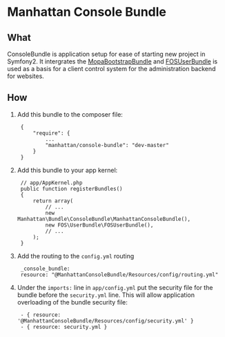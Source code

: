 # Manhattan Console Bundle

## What
ConsoleBundle is application setup for ease of starting new project in Symfony2. It intergrates the [MopaBootstrapBundle](https://github.com/phiamo/MopaBootstrapBundle) and [FOSUserBundle](https://github.com/FriendsOfSymfony/FOSUserBundle) is used as a basis for a client control system for the administration backend for websites.

## How
1. Add this bundle to the composer file:

        {
            "require": {
                ...
                "manhattan/console-bundle": "dev-master"
            }
        }

2. Add this bundle to your app kernel:

        // app/AppKernel.php
        public function registerBundles()
        {
            return array(
                // ...
                new Manhattan\Bundle\ConsoleBundle\ManhattanConsoleBundle(),
                new FOS\UserBundle\FOSUserBundle(),
                // ...
            );
        }

3. Add the routing to the `config.yml` routing

        _console_bundle:
        resource: "@ManhattanConsoleBundle/Resources/config/routing.yml"

4. Under the `imports:` line in `app/config.yml` put the security file for the bundle before the `security.yml` line. This will allow application overloading of the bundle security file:

        - { resource: '@ManhattanConsoleBundle/Resources/config/security.yml' }
        - { resource: security.yml }
